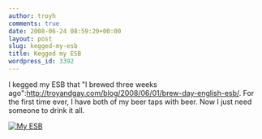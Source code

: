 ```yaml
---
author: troyh
comments: true
date: 2008-06-24 08:59:20+00:00
layout: post
slug: kegged-my-esb
title: Kegged my ESB
wordpress_id: 3392
---
```


I kegged my ESB that "I brewed three weeks ago":http://troyandgay.com/blog/2008/06/01/brew-day-english-esb/. For the first time ever, I have both of my beer taps with beer. Now I just need someone to drink it all.

[![My ESB](http://farm4.static.flickr.com/3029/2608037068_ec792393de.jpg)](http://www.flickr.com/photos/troyh/2608037068/)
